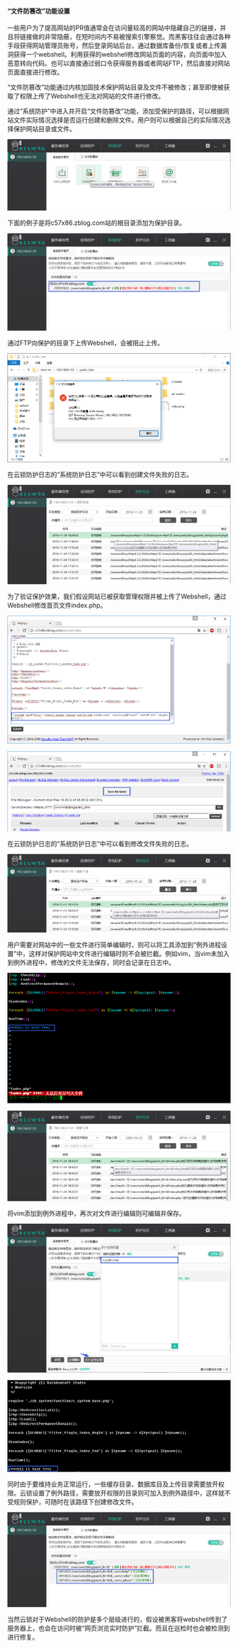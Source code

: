 #### “文件防篡改”功能设置
一些用户为了提高网站的PR值通常会在访问量较高的网站中隐藏自己的链接，并且将链接做的非常隐蔽，在短时间内不易被搜索引擎察觉。而黑客往往会通过各种手段获得网站管理员账号，然后登录网站后台，通过数据库备份/恢复或者上传漏洞获得一个webshell。利用获得的webshell修改网站页面的内容，向页面中加入恶意转向代码。也可以直接通过弱口令获得服务器或者网站FTP，然后直接对网站页面直接进行修改。

“文件防篡改”功能通过内核加固技术保护网站目录及文件不被修改；甚至即使被获取了权限上传了Webshell也无法对网站的文件进行修改。

通过“系统防护”中进入并开启“文件防篡改”功能，添加受保护的路径，可以根据网站文件实际情况选择是否运行创建和删除文件。用户则可以根据自己的实际情况选择保护网站目录或文件。

![](/assets/f2001.png)

下面的例子是将c57x86.zblog.com站的根目录添加为保护目录。

![](/assets/f2002.png)

通过FTP向保护的目录下上传Webshell，会被阻止上传。

![](/assets/f2003.png)

在云锁防护日志的“系统防护日志”中可以看到创建文件失败的日志。

![](/assets/f2004.png)

为了验证保护效果，我们假设网站已被获取管理权限并被上传了Webshell，通过Webshell修改首页文件index.php。

![](/assets/f2005.png)

![](/assets/f2006.png)

在云锁防护日志的“系统防护日志”中可以看到修改文件失败的日志。

![](/assets/f2007.png)

用户需要对网站中的一些文件进行简单编辑时，则可以将工具添加到“例外进程设置”中，这样对保护网站中文件进行编辑时则不会被拦截。例如vim，当vim未加入到例外进程中，修改的文件无法保存，同时会记录在日志中。

![](/assets/f2008.png)

![](/assets/f2009.png)

将vim添加到例外进程中，再次对文件进行编辑则可编辑并保存。

![](/assets/f2010.png)

![](/assets/f2011.png)

同时由于要维持业务正常运行，一些缓存目录、数据库目及上传目录需要放开权限。云锁设置了例外路径，需要放开权限的目录则可加入到例外路径中，这样就不受规则保护，可随时在该路径下创建修改文件。

![](/assets/f2012.png)

当然云锁对于Webshell的防护是多个层级进行的，假设被黑客将webshell传到了服务器上，也会在访问时被“网页浏览实时防护”拦截。而且在巡检时也会被检测到进行修复。